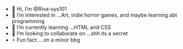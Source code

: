 - 👋 Hi, I’m @Riva-sys101
- 👀 I’m interested in ...Art, indie horror games, and maybe learning abt programming
- 🌱 I’m currently learning ...HTML and CSS
- 💞️ I’m looking to collaborate on ...shh its a secret
- ⚡ Fun fact: ...im a minor bbg
